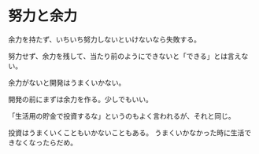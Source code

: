 # 努力と余力

余力を持たず、いちいち努力しないといけないなら失敗する。

努力せず、余力を残して、当たり前のようにできないと「できる」とは言えない。

余力がないと開発はうまくいかない。

開発の前にまずは余力を作る。少しでもいい。

「生活用の貯金で投資するな」というのもよく言われるが、それと同じ。

投資はうまくいくこともいかないこともある。
うまくいかなかった時に生活できなくなったらだめ。
